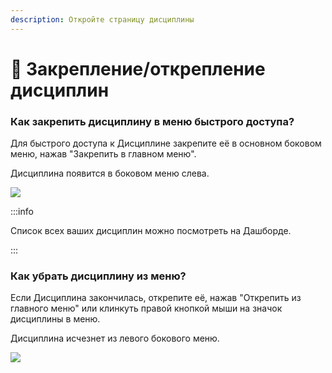 ```yaml
---
description: Откройте страницу дисциплины
---
```


# 📌 Закрепление/открепление дисциплин

### Как закрепить дисциплину в меню быстрого доступа?

Для быстрого доступа к Дисциплине закрепите её в основном боковом меню, нажав "Закрепить в главном меню".

Дисциплина появится в боковом меню слева.

![](../.gitbook/assets/Screenshot\_661.png)

:::info

Список всех ваших дисциплин можно посмотреть на Дашборде.

:::

### Как убрать дисциплину из меню?

Если Дисциплина закончилась, открепите её, нажав "Открепить из главного меню" или клинкуть правой кнопкой мыши на значок дисциплины в меню.

Дисциплина исчезнет из левого бокового меню.

![](../.gitbook/assets/Screenshot\_660.png)

